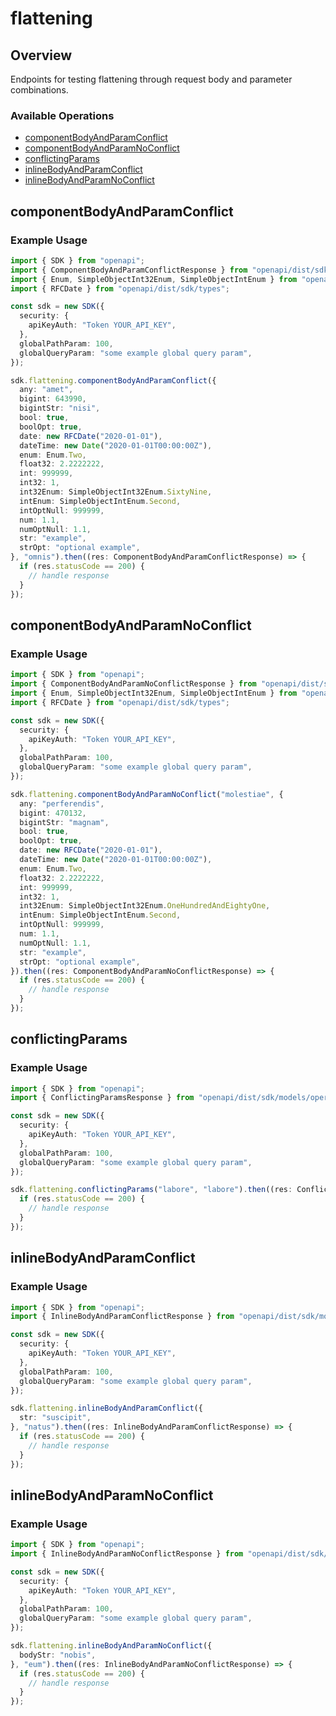 # flattening

## Overview

Endpoints for testing flattening through request body and parameter combinations.

### Available Operations

* [componentBodyAndParamConflict](#componentbodyandparamconflict)
* [componentBodyAndParamNoConflict](#componentbodyandparamnoconflict)
* [conflictingParams](#conflictingparams)
* [inlineBodyAndParamConflict](#inlinebodyandparamconflict)
* [inlineBodyAndParamNoConflict](#inlinebodyandparamnoconflict)

## componentBodyAndParamConflict

### Example Usage

```typescript
import { SDK } from "openapi";
import { ComponentBodyAndParamConflictResponse } from "openapi/dist/sdk/models/operations";
import { Enum, SimpleObjectInt32Enum, SimpleObjectIntEnum } from "openapi/dist/sdk/models/shared";
import { RFCDate } from "openapi/dist/sdk/types";

const sdk = new SDK({
  security: {
    apiKeyAuth: "Token YOUR_API_KEY",
  },
  globalPathParam: 100,
  globalQueryParam: "some example global query param",
});

sdk.flattening.componentBodyAndParamConflict({
  any: "amet",
  bigint: 643990,
  bigintStr: "nisi",
  bool: true,
  boolOpt: true,
  date: new RFCDate("2020-01-01"),
  dateTime: new Date("2020-01-01T00:00:00Z"),
  enum: Enum.Two,
  float32: 2.2222222,
  int: 999999,
  int32: 1,
  int32Enum: SimpleObjectInt32Enum.SixtyNine,
  intEnum: SimpleObjectIntEnum.Second,
  intOptNull: 999999,
  num: 1.1,
  numOptNull: 1.1,
  str: "example",
  strOpt: "optional example",
}, "omnis").then((res: ComponentBodyAndParamConflictResponse) => {
  if (res.statusCode == 200) {
    // handle response
  }
});
```

## componentBodyAndParamNoConflict

### Example Usage

```typescript
import { SDK } from "openapi";
import { ComponentBodyAndParamNoConflictResponse } from "openapi/dist/sdk/models/operations";
import { Enum, SimpleObjectInt32Enum, SimpleObjectIntEnum } from "openapi/dist/sdk/models/shared";
import { RFCDate } from "openapi/dist/sdk/types";

const sdk = new SDK({
  security: {
    apiKeyAuth: "Token YOUR_API_KEY",
  },
  globalPathParam: 100,
  globalQueryParam: "some example global query param",
});

sdk.flattening.componentBodyAndParamNoConflict("molestiae", {
  any: "perferendis",
  bigint: 470132,
  bigintStr: "magnam",
  bool: true,
  boolOpt: true,
  date: new RFCDate("2020-01-01"),
  dateTime: new Date("2020-01-01T00:00:00Z"),
  enum: Enum.Two,
  float32: 2.2222222,
  int: 999999,
  int32: 1,
  int32Enum: SimpleObjectInt32Enum.OneHundredAndEightyOne,
  intEnum: SimpleObjectIntEnum.Second,
  intOptNull: 999999,
  num: 1.1,
  numOptNull: 1.1,
  str: "example",
  strOpt: "optional example",
}).then((res: ComponentBodyAndParamNoConflictResponse) => {
  if (res.statusCode == 200) {
    // handle response
  }
});
```

## conflictingParams

### Example Usage

```typescript
import { SDK } from "openapi";
import { ConflictingParamsResponse } from "openapi/dist/sdk/models/operations";

const sdk = new SDK({
  security: {
    apiKeyAuth: "Token YOUR_API_KEY",
  },
  globalPathParam: 100,
  globalQueryParam: "some example global query param",
});

sdk.flattening.conflictingParams("labore", "labore").then((res: ConflictingParamsResponse) => {
  if (res.statusCode == 200) {
    // handle response
  }
});
```

## inlineBodyAndParamConflict

### Example Usage

```typescript
import { SDK } from "openapi";
import { InlineBodyAndParamConflictResponse } from "openapi/dist/sdk/models/operations";

const sdk = new SDK({
  security: {
    apiKeyAuth: "Token YOUR_API_KEY",
  },
  globalPathParam: 100,
  globalQueryParam: "some example global query param",
});

sdk.flattening.inlineBodyAndParamConflict({
  str: "suscipit",
}, "natus").then((res: InlineBodyAndParamConflictResponse) => {
  if (res.statusCode == 200) {
    // handle response
  }
});
```

## inlineBodyAndParamNoConflict

### Example Usage

```typescript
import { SDK } from "openapi";
import { InlineBodyAndParamNoConflictResponse } from "openapi/dist/sdk/models/operations";

const sdk = new SDK({
  security: {
    apiKeyAuth: "Token YOUR_API_KEY",
  },
  globalPathParam: 100,
  globalQueryParam: "some example global query param",
});

sdk.flattening.inlineBodyAndParamNoConflict({
  bodyStr: "nobis",
}, "eum").then((res: InlineBodyAndParamNoConflictResponse) => {
  if (res.statusCode == 200) {
    // handle response
  }
});
```

